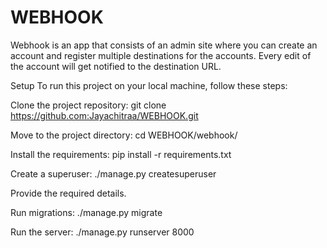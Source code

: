 # WEBHOOK
Webhook is an app that consists of an admin site where you can create an account and register multiple destinations for the accounts. Every edit of the account will get notified to the destination URL.

Setup
To run this project on your local machine, follow these steps:

Clone the project repository:
git clone https://github.com:Jayachitraa/WEBHOOK.git

Move to the project directory:
cd WEBHOOK/webhook/

Install the requirements:
pip install -r requirements.txt

Create a superuser:
./manage.py createsuperuser

Provide the required details.

Run migrations:
./manage.py migrate

Run the server:
./manage.py runserver 8000
